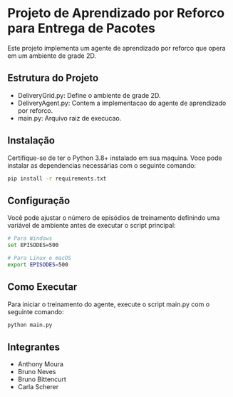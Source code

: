 # Projeto de Aprendizado por Reforco para Entrega de Pacotes
Este projeto implementa um agente de aprendizado por reforco que opera em um ambiente de grade 2D.

## Estrutura do Projeto
- DeliveryGrid.py: Define o ambiente de grade 2D.
- DeliveryAgent.py: Contem a implementacao do agente de aprendizado por reforco.
- main.py: Arquivo raiz de execucao.


## Instalação
Certifique-se de ter o Python 3.8+ instalado em sua maquina. Voce pode instalar as dependencias necessárias com o seguinte comando:

```bash
pip install -r requirements.txt
```

## Configuração
Você pode ajustar o número de episódios de treinamento definindo uma variável de ambiente antes de executar o script principal:

```bash
# Para Windows
set EPISODES=500

# Para Linux e macOS
export EPISODES=500
```

## Como Executar
Para iniciar o treinamento do agente, execute o script main.py com o seguinte comando:

```bash
python main.py
```

## Integrantes
- Anthony Moura
- Bruno Neves
- Bruno Bittencurt
- Carla Scherer

